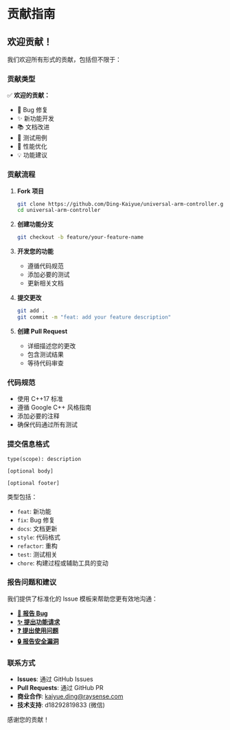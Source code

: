 # 贡献指南

## 欢迎贡献！

我们欢迎所有形式的贡献，包括但不限于：

### 贡献类型

✅ **欢迎的贡献：**
- 🐛 Bug 修复
- ✨ 新功能开发
- 📚 文档改进
- 🧪 测试用例
- 🚀 性能优化
- 💡 功能建议

### 贡献流程

1. **Fork 项目**
   ```bash
   git clone https://github.com/Ding-Kaiyue/universal-arm-controller.git
   cd universal-arm-controller
   ```

2. **创建功能分支**
   ```bash
   git checkout -b feature/your-feature-name
   ```

3. **开发您的功能**
   - 遵循代码规范
   - 添加必要的测试
   - 更新相关文档

4. **提交更改**
   ```bash
   git add .
   git commit -m "feat: add your feature description"
   ```

5. **创建 Pull Request**
   - 详细描述您的更改
   - 包含测试结果
   - 等待代码审查

### 代码规范

- 使用 C++17 标准
- 遵循 Google C++ 风格指南
- 添加必要的注释
- 确保代码通过所有测试

### 提交信息格式

```
type(scope): description

[optional body]

[optional footer]
```

类型包括：
- `feat`: 新功能
- `fix`: Bug 修复
- `docs`: 文档更新
- `style`: 代码格式
- `refactor`: 重构
- `test`: 测试相关
- `chore`: 构建过程或辅助工具的变动

### 报告问题和建议

我们提供了标准化的 Issue 模板来帮助您更有效地沟通：

- **[🐛 报告 Bug](https://github.com/Ding-Kaiyue/universal-arm-controller/issues/new?template=bug_report.md)**
- **[✨ 提出功能请求](https://github.com/Ding-Kaiyue/universal-arm-controller/issues/new?template=feature_request.md)**
- **[❓ 提出使用问题](https://github.com/Ding-Kaiyue/universal-arm-controller/issues/new?template=usage_question.md)**
- **[🔒 报告安全漏洞](https://github.com/Ding-Kaiyue/universal-arm-controller/issues/new?template=security_report.md)**

### 联系方式

- **Issues**: 通过 GitHub Issues
- **Pull Requests**: 通过 GitHub PR
- **商业合作**: kaiyue.ding@raysense.com
- **技术支持**: d18292819833 (微信)

感谢您的贡献！ 
